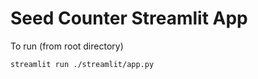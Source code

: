 # Seed Counter Streamlit App

To run (from root directory)
```bash
streamlit run ./streamlit/app.py
```

